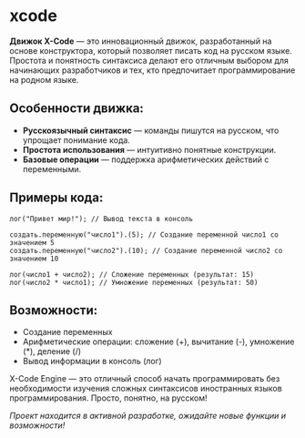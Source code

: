 # xcode
**Движок X-Code** — это инновационный движок, разработанный на основе конструктора, который позволяет писать код на русском языке. Простота и понятность синтаксиса делают его отличным выбором для начинающих разработчиков и тех, кто предпочитает программирование на родном языке.

## Особенности движка:
- **Русскоязычный синтаксис** — команды пишутся на русском, что упрощает понимание кода.
- **Простота использования** — интуитивно понятные конструкции.
- **Базовые операции** — поддержка арифметических действий с переменными.

## Примеры кода:
```xcode
лог("Привет мир!"); // Вывод текста в консоль

создать.переменную("число1").(5); // Создание переменной число1 со значением 5
создать.переменную("число2").(10); // Создание переменной число2 со значением 10

лог(число1 + число2); // Сложение переменных (результат: 15)
лог(число2 * число1); // Умножение переменных (результат: 50)
```

## Возможности:
- Создание переменных
- Арифметические операции: сложение (+), вычитание (-), умножение (*), деление (/)
- Вывод информации в консоль (лог)

X-Code Engine — это отличный способ начать программировать без необходимости изучения сложных синтаксисов иностранных языков программирования. Просто, понятно, на русском!

*Проект находится в активной разработке, ожидайте новые функции и возможности!*
